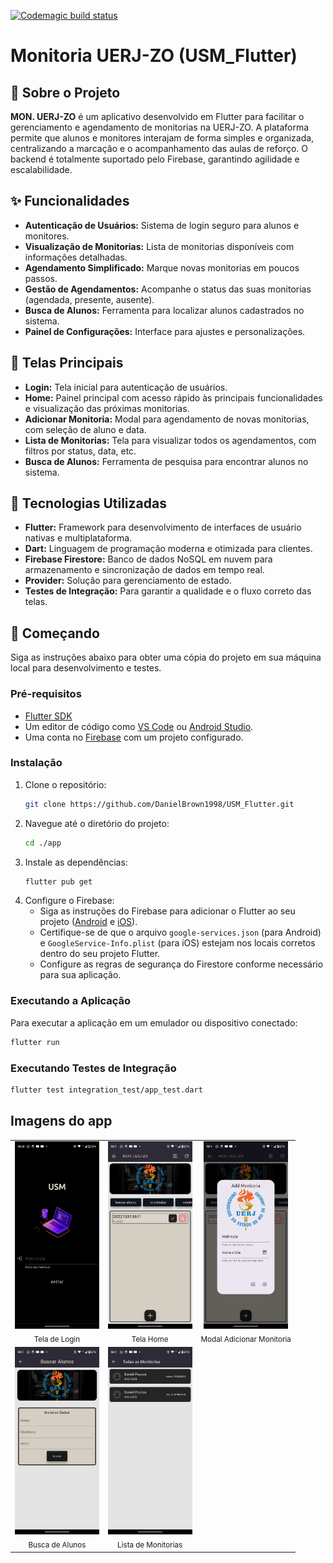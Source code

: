 [![Codemagic build status](https://api.codemagic.io/apps/685edcfa3096b3b0a849063b/685ef8926725832714ff2373/status_badge.svg)](https://codemagic.io/app/685edcfa3096b3b0a849063b/685ef8926725832714ff2373/latest_build)

# Monitoria UERJ-ZO (USM\_Flutter)

## 🎯 Sobre o Projeto

**MON. UERJ-ZO** é um aplicativo desenvolvido em Flutter para facilitar o gerenciamento e agendamento de monitorias na UERJ-ZO. A plataforma permite que alunos e monitores interajam de forma simples e organizada, centralizando a marcação e o acompanhamento das aulas de reforço. O backend é totalmente suportado pelo Firebase, garantindo agilidade e escalabilidade.

## ✨ Funcionalidades

  * **Autenticação de Usuários:** Sistema de login seguro para alunos e monitores.
  * **Visualização de Monitorias:** Lista de monitorias disponíveis com informações detalhadas.
  * **Agendamento Simplificado:** Marque novas monitorias em poucos passos.
  * **Gestão de Agendamentos:** Acompanhe o status das suas monitorias (agendada, presente, ausente).
  * **Busca de Alunos:** Ferramenta para localizar alunos cadastrados no sistema.
  * **Painel de Configurações:** Interface para ajustes e personalizações.

## 📱 Telas Principais

  * **Login:** Tela inicial para autenticação de usuários.
  * **Home:** Painel principal com acesso rápido às principais funcionalidades e visualização das próximas monitorias.
  * **Adicionar Monitoria:** Modal para agendamento de novas monitorias, com seleção de aluno e data.
  * **Lista de Monitorias:** Tela para visualizar todos os agendamentos, com filtros por status, data, etc.
  * **Busca de Alunos:** Ferramenta de pesquisa para encontrar alunos no sistema.

## 🚀 Tecnologias Utilizadas

  * **Flutter:** Framework para desenvolvimento de interfaces de usuário nativas e multiplataforma.
  * **Dart:** Linguagem de programação moderna e otimizada para clientes.
  * **Firebase Firestore:** Banco de dados NoSQL em nuvem para armazenamento e sincronização de dados em tempo real.
  * **Provider:** Solução para gerenciamento de estado.
  * **Testes de Integração:** Para garantir a qualidade e o fluxo correto das telas.

## 🏁 Começando

Siga as instruções abaixo para obter uma cópia do projeto em sua máquina local para desenvolvimento e testes.

### Pré-requisitos

  * [Flutter SDK](https://flutter.dev/docs/get-started/install)
  * Um editor de código como [VS Code](https://code.visualstudio.com/) ou [Android Studio](https://developer.android.com/studio).
  * Uma conta no [Firebase](https://firebase.google.com/) com um projeto configurado.

### Instalação

1.  Clone o repositório:
    ```sh
    git clone https://github.com/DanielBrown1998/USM_Flutter.git
    ```
2.  Navegue até o diretório do projeto:
    ```sh
    cd ./app
    ```
3.  Instale as dependências:
    ```sh
    flutter pub get
    ```
4.  Configure o Firebase:
      * Siga as instruções do Firebase para adicionar o Flutter ao seu projeto ([Android](https://firebase.google.com/docs/flutter/setup?platform=android) e [iOS](https://firebase.google.com/docs/flutter/setup?platform=ios)).
      * Certifique-se de que o arquivo `google-services.json` (para Android) e `GoogleService-Info.plist` (para iOS) estejam nos locais corretos dentro do seu projeto Flutter.
      * Configure as regras de segurança do Firestore conforme necessário para sua aplicação.

### Executando a Aplicação

Para executar a aplicação em um emulador ou dispositivo conectado:

```bash
flutter run
```

### Executando Testes de Integração

```bash
flutter test integration_test/app_test.dart
```
## Imagens do app

<table>
  <tr>
    <td align="center">
      <img src="app/screenshots/flutter_01.png" alt="Tela de Login" height="300">
      <br><sub>Tela de Login</sub>
    </td>
    <td align="center">
      <img src="app/lib/assets/readme_images/home.png" alt="Tela Home" height="300">
      <br><sub>Tela Home</sub>
    </td>
    <td align="center">
      <img src="app/lib/assets/readme_images/add_monitoria.png" alt="Modal Adicionar Monitoria" height="300">
      <br><sub>Modal Adicionar Monitoria</sub>
    </td>
  </tr>
  <tr>
    <td align="center">
      <img src="app/lib/assets/readme_images/search_students.png" alt="Tela de Busca de Alunos" height="300">
      <br><sub>Busca de Alunos</sub>
    </td>
    <td align="center">
      <img src="app/lib/assets/readme_images/list_all_monitorias.png" alt="Tela de Lista de Monitorias" height="300">
      <br><sub>Lista de Monitorias</sub>
    </td>
     <!-- Adicione mais <td> aqui se tiver mais imagens para esta linha -->
  </tr>
</table>




